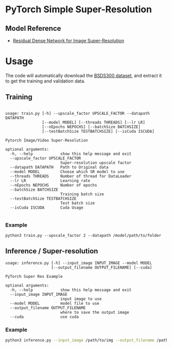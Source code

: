 # PyTorch Simple Super-Resolution

## Model Reference

- [Residual Dense Network for Image Super-Resolution](https://arxiv.org/abs/1802.08797)


# Usage

The code will automatically download the [BSDS300 dataset](https://www2.eecs.berkeley.edu/Research/Projects/CS/vision/bsds/), and extract it to get the training and validation data.

## Training
  
```

usage: train.py [-h] --upscale_factor UPSCALE_FACTOR --datapath DATAPATH
                [--model MODEL] [--threads THREADS] [--lr LR]
                [--nEpochs NEPOCHS] [--batchSize BATCHSIZE]
                [--testBatchSize TESTBATCHSIZE] [--isCuda ISCUDA]

Pytorch Image/Video Super-Resolution

optional arguments:
  -h, --help            show this help message and exit
  --upscale_factor UPSCALE_FACTOR
                        Super-resolution upscale factor
  --datapath DATAPATH   Path to Original data
  --model MODEL         Choose which SR model to use
  --threads THREADS     Number of thread for DataLoader
  --lr LR               Learning rate
  --nEpochs NEPOCHS     Number of epochs
  --batchSize BATCHSIZE
                        Training batch size
  --testBatchSize TESTBATCHSIZE
                        Test batch size
  --isCuda ISCUDA       Cuda Usage
  
  ```
  
### Example
```
python3 train.py --upscale_factor 2 --datapath /model/path/to/folder
```

## Inference / Super-resolution

```
usage: inference.py [-h] --input_image INPUT_IMAGE --model MODEL
                    [--output_filename OUTPUT_FILENAME] [--cuda]

PyTorch Super Res Example

optional arguments:
  -h, --help            show this help message and exit
  --input_image INPUT_IMAGE
                        input image to use
  --model MODEL         model file to use
  --output_filename OUTPUT_FILENAME
                        where to save the output image
  --cuda                use cuda
```

### Example
```bash
python3 inference.py --input_image /path/to/img --output_filename /path/to/img --model /path/to/pretrained/model
```
